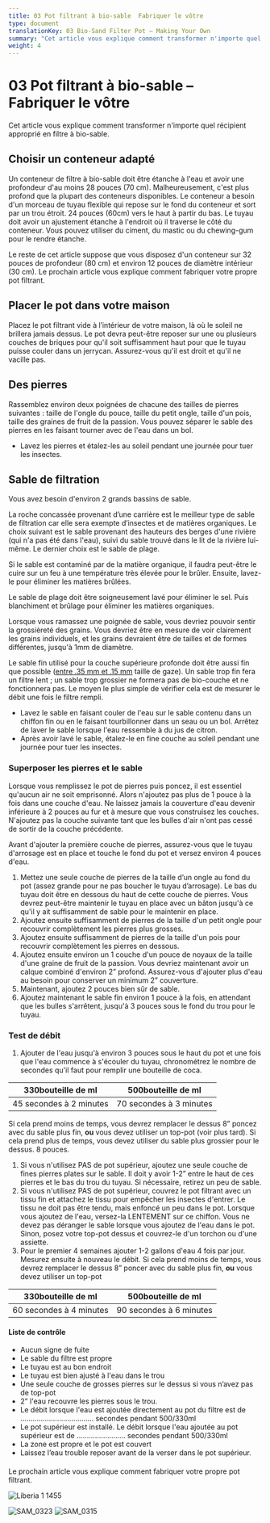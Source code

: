 ```yaml
---
title: 03 Pot filtrant à bio-sable  Fabriquer le vôtre
type: document
translationKey: 03 Bio-Sand Filter Pot – Making Your Own
summary: "Cet article vous explique comment transformer n'importe quel récipient approprié en filtre à bio-sable."
weight: 4
---
```

# 03 Pot filtrant à bio-sable – Fabriquer le vôtre

Cet article vous explique comment transformer n'importe quel récipient approprié en filtre à bio-sable.

## Choisir un conteneur adapté

Un conteneur de filtre à bio-sable doit être étanche à l'eau et avoir une profondeur d'au moins 28 pouces (70 cm). Malheureusement, c'est plus profond que la plupart des conteneurs disponibles. Le conteneur a besoin d'un morceau de tuyau flexible qui repose sur le fond du conteneur et sort par un trou étroit. 24 pouces (60cm) vers le haut à partir du bas. Le tuyau doit avoir un ajustement étanche à l'endroit où il traverse le côté du conteneur. Vous pouvez utiliser du ciment, du mastic ou du chewing-gum pour le rendre étanche.

Le reste de cet article suppose que vous disposez d'un conteneur sur 32 pouces de profondeur (80 cm) et environ 12 pouces de diamètre intérieur (30 cm). Le prochain article vous explique comment fabriquer votre propre pot filtrant.

## Placer le pot dans votre maison

Placez le pot filtrant vide à l’intérieur de votre maison, là où le soleil ne brillera jamais dessus. Le pot devra peut-être reposer sur une ou plusieurs couches de briques pour qu'il soit suffisamment haut pour que le tuyau puisse couler dans un jerrycan. Assurez-vous qu'il est droit et qu'il ne vacille pas.

## Des pierres

Rassemblez environ deux poignées de chacune des tailles de pierres suivantes : taille de l'ongle du pouce, taille du petit ongle, taille d'un pois, taille des graines de fruit de la passion. Vous pouvez séparer le sable des pierres en les faisant tourner avec de l'eau dans un bol.

-   Lavez les pierres et étalez-les au soleil pendant une journée pour tuer les insectes.

## Sable de filtration

Vous avez besoin d'environ 2 grands bassins de sable.

La roche concassée provenant d’une carrière est le meilleur type de sable de filtration car elle sera exempte d’insectes et de matières organiques. Le choix suivant est le sable provenant des hauteurs des berges d'une rivière (qui n'a pas été dans l'eau), suivi du sable trouvé dans le lit de la rivière lui-même. Le dernier choix est le sable de plage.

Si le sable est contaminé par de la matière organique, il faudra peut-être le cuire sur un feu à une température très élevée pour le brûler. Ensuite, lavez-le pour éliminer les matières brûlées.

Le sable de plage doit être soigneusement lavé pour éliminer le sel. Puis blanchiment et brûlage pour éliminer les matières organiques.

Lorsque vous ramassez une poignée de sable, vous devriez pouvoir sentir la grossièreté des grains. Vous devriez être en mesure de voir clairement les grains individuels, et les grains devraient être de tailles et de formes différentes, jusqu'à 1mm de diamètre.

Le sable fin utilisé pour la couche supérieure profonde doit être aussi fin que possible ([entre .35 mm et .15 mm](http://www.slowsandfilter.org/sand_sizes.html) taille de gaze). Un sable trop fin fera un filtre lent ; un sable trop grossier ne formera pas de bio-couche et ne fonctionnera pas. Le moyen le plus simple de vérifier cela est de mesurer le débit une fois le filtre rempli.

-   Lavez le sable en faisant couler de l'eau sur le sable contenu dans un chiffon fin ou en le faisant tourbillonner dans un seau ou un bol. Arrêtez de laver le sable lorsque l'eau ressemble à du jus de citron.
-   Après avoir lavé le sable, étalez-le en fine couche au soleil pendant une journée pour tuer les insectes.

### Superposer les pierres et le sable

Lorsque vous remplissez le pot de pierres puis poncez, il est essentiel qu'aucun air ne soit emprisonné. Alors n'ajoutez pas plus de 1 pouce à la fois dans une couche d'eau. Ne laissez jamais la couverture d'eau devenir inférieure à 2 pouces au fur et à mesure que vous construisez les couches. N'ajoutez pas la couche suivante tant que les bulles d'air n'ont pas cessé de sortir de la couche précédente.

Avant d'ajouter la première couche de pierres, assurez-vous que le tuyau d'arrosage est en place et touche le fond du pot et versez environ 4 pouces d'eau.

1.  Mettez une seule couche de pierres de la taille d’un ongle au fond du pot (assez grande pour ne pas boucher le tuyau d’arrosage). Le bas du tuyau doit être en dessous du haut de cette couche de pierres. Vous devrez peut-être maintenir le tuyau en place avec un bâton jusqu'à ce qu'il y ait suffisamment de sable pour le maintenir en place.
2.  Ajoutez ensuite suffisamment de pierres de la taille d'un petit ongle pour recouvrir complètement les pierres plus grosses.
3.  Ajoutez ensuite suffisamment de pierres de la taille d'un pois pour recouvrir complètement les pierres en dessous.
4.  Ajoutez ensuite environ un 1 couche d'un pouce de noyaux de la taille d'une graine de fruit de la passion. Vous devriez maintenant avoir un calque combiné d'environ 2” profond. Assurez-vous d'ajouter plus d'eau au besoin pour conserver un minimum 2” couverture.
5.  Maintenant, ajoutez 2 pouces bien sûr de sable.
6.  Ajoutez maintenant le sable fin environ 1 pouce à la fois, en attendant que les bulles s'arrêtent, jusqu'à 3 pouces sous le fond du trou pour le tuyau.

### Test de débit

1.  Ajouter de l'eau jusqu'à environ 3 pouces sous le haut du pot et une fois que l'eau commence à s'écouler du tuyau, chronométrez le nombre de secondes qu'il faut pour remplir une bouteille de coca.

| **330bouteille de ml**     | **500bouteille de ml**     |
|----------------------|----------------------|
| 45 secondes à 2 minutes | 70 secondes à 3 minutes |

Si cela prend moins de temps, vous devrez remplacer le dessus 8” poncez avec du sable plus fin, **ou** vous devez utiliser un top-pot (voir plus tard). Si cela prend plus de temps, vous devez utiliser du sable plus grossier pour le dessus. 8 pouces.

1.  Si vous n'utilisez PAS de pot supérieur, ajoutez une seule couche de fines pierres plates sur le sable. Il doit y avoir 1-2” entre le haut de ces pierres et le bas du trou du tuyau. Si nécessaire, retirez un peu de sable.
2.  Si vous n'utilisez PAS de pot supérieur, couvrez le pot filtrant avec un tissu fin et attachez le tissu pour empêcher les insectes d'entrer. Le tissu ne doit pas être tendu, mais enfoncé un peu dans le pot. Lorsque vous ajoutez de l'eau, versez-la LENTEMENT sur ce chiffon. Vous ne devez pas déranger le sable lorsque vous ajoutez de l'eau dans le pot. Sinon, posez votre top-pot dessus et couvrez-le d'un torchon ou d'une assiette.
3.  Pour le premier 4 semaines ajouter 1-2 gallons d'eau 4 fois par jour. Mesurez ensuite à nouveau le débit. Si cela prend moins de temps, vous devrez remplacer le dessus 8” poncer avec du sable plus fin, **ou** vous devez utiliser un top-pot

| **330bouteille de ml**     | **500bouteille de ml**     |
|----------------------|----------------------|
| 60 secondes à 4 minutes | 90 secondes à 6 minutes |

#### Liste de contrôle

-   Aucun signe de fuite
-   Le sable du filtre est propre
-   Le tuyau est au bon endroit
-   Le tuyau est bien ajusté à l'eau dans le trou
-   Une seule couche de grosses pierres sur le dessus si vous n’avez pas de top-pot
-   2” l'eau recouvre les pierres sous le trou.
-   Le débit lorsque l'eau est ajoutée directement au pot du filtre est de ……………………………… secondes pendant 500/330ml
-   Le pot supérieur est installé. Le débit lorsque l'eau ajoutée au pot supérieur est de …………………… secondes pendant 500/330ml
-   La zone est propre et le pot est couvert
-   Laissez l’eau trouble reposer avant de la verser dans le pot supérieur.

#### 

Le prochain article vous explique comment fabriquer votre propre pot filtrant.

![Liberia 1 1455](/media/04_Bio-Water-Filters/03-Bio-sand-filter-Making-your-own/Liberia-1-1455.jpeg)

![SAM_0323](/media/04_Bio-Water-Filters/03-Bio-sand-filter-Making-your-own/SAM_0323.jpeg) ![SAM_0315](/media/04_Bio-Water-Filters/03-Bio-sand-filter-Making-your-own/SAM_0315.jpeg)

